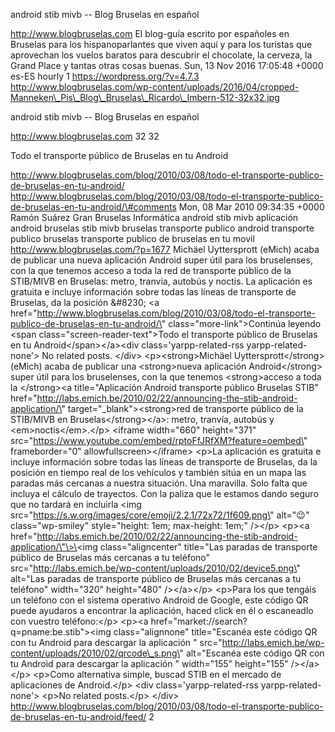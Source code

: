 android stib mivb -- Blog Bruselas en español

http://www.blogbruselas.com El blog-guía escrito por españoles en
Bruselas para los hispanoparlantes que viven aquí y para los turistas
que aprovechan los vuelos baratos para descubrir el chocolate, la
cerveza, la Grand Place y tantas otras cosas buenas. Sun, 13 Nov 2016
17:05:48 +0000 es-ES hourly 1 https://wordpress.org/?v=4.7.3
http://www.blogbruselas.com/wp-content/uploads/2016/04/cropped-Manneken\_Pis\_Blog\_Bruselas\_Ricardo\_Imbern-512-32x32.jpg

android stib mivb -- Blog Bruselas en español

http://www.blogbruselas.com 32 32

Todo el transporte público de Bruselas en tu Android

http://www.blogbruselas.com/blog/2010/03/08/todo-el-transporte-publico-de-bruselas-en-tu-android/
http://www.blogbruselas.com/blog/2010/03/08/todo-el-transporte-publico-de-bruselas-en-tu-android/\#comments
Mon, 08 Mar 2010 09:34:35 +0000 Ramón Suárez Gran Bruselas Informática
android stib mivb aplicación android bruselas stib mivb bruselas
transporte publico android transporte publico bruselas transporte
publico de bruselas en tu movil http://www.blogbruselas.com/?p=1677
Michäel Uyttersprott (eMich) acaba de publicar una nueva aplicación
Android super útil para los bruselenses, con la que tenemos acceso a
toda la red de transporte público de la STIB/MIVB en Bruselas: metro,
tranvía, autobús y noctis. La aplicación es gratuita e incluye
información sobre todas las líneas de transporte de Bruselas, da la
posición &\#8230; \<a
href=\"http://www.blogbruselas.com/blog/2010/03/08/todo-el-transporte-publico-de-bruselas-en-tu-android/\"
class=\"more-link\"\>Continúa leyendo \<span
class=\"screen-reader-text\"\>Todo el transporte público de Bruselas en
tu Android\</span\>\</a\>\<div class=\'yarpp-related-rss
yarpp-related-none\'\> No related posts. \</div\> \<p\>\<strong\>Michäel
Uyttersprott\</strong\> (eMich) acaba de publicar una \<strong\>nueva
aplicación Android\</strong\> super útil para los bruselenses, con la
que tenemos \<strong\>acceso a toda la \</strong\>\<a title=\"Aplicación
Android transporte público Bruselas STIB\"
href=\"http://labs.emich.be/2010/02/22/announcing-the-stib-android-application/\"
target=\"\_blank\"\>\<strong\>red de transporte público de la STIB/MIVB
en Bruselas\</strong\>\</a\>: metro, tranvía, autobús y
\<em\>noctis\</em\>.\</p\> \<iframe width=\"660\" height=\"371\"
src=\"https://www.youtube.com/embed/rptoFfJRfXM?feature=oembed\"
frameborder=\"0\" allowfullscreen\>\</iframe\> \<p\>La aplicación es
gratuita e incluye información sobre todas las líneas de transporte de
Bruselas, da la posición en tiempo real de los vehículos y también sitúa
en un mapa las paradas más cercanas a nuestra situación. Una maravilla.
Solo falta que incluya el cálculo de trayectos. Con la paliza que le
estamos dando seguro que no tardará en incluirla \<img
src=\"https://s.w.org/images/core/emoji/2.2.1/72x72/1f609.png\"
alt=\"😉\" class=\"wp-smiley\" style=\"height: 1em; max-height: 1em;\"
/\>\</p\> \<p\>\<a
href=\"http://labs.emich.be/2010/02/22/announcing-the-stib-android-application/\"\>\<img
class=\"aligncenter\" title=\"Las paradas de transporte público de
Bruselas más cercanas a tu teléfono\"
src=\"http://labs.emich.be/wp-content/uploads/2010/02/device5.png\"
alt=\"Las paradas de transporte público de Bruselas más cercanas a tu
teléfono\" width=\"320\" height=\"480\" /\>\</a\>\</p\> \<p\>Para los
que tengáis un teléfono con el sistema operativo Android de Google, este
código QR puede ayudaros a encontrar la aplicación, haced click en él o
escaneadlo con vuestro teléfono:\</p\> \<p\>\<a
href=\"market://search?q=pname:be.stib\"\>\<img class=\"alignnone\"
title=\"Escanéa este código QR con tu Android para descargar la
aplicación \"
src=\"http://labs.emich.be/wp-content/uploads/2010/02/qrcode\_s.png\"
alt=\"Escanéa este código QR con tu Android para descargar la aplicación
\" width=\"155\" height=\"155\" /\>\</a\>\</p\> \<p\>Como alternativa
simple, buscad STIB en el mercado de aplicaciones de Android.\</p\>
\<div class=\'yarpp-related-rss yarpp-related-none\'\> \<p\>No related
posts.\</p\> \</div\>
http://www.blogbruselas.com/blog/2010/03/08/todo-el-transporte-publico-de-bruselas-en-tu-android/feed/
2
